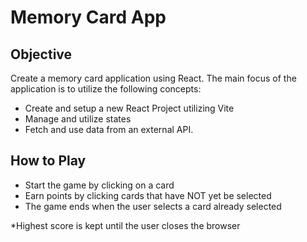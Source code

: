 # Memory Card App

## Objective

Create a memory card application using React. The main focus of the application is to utilize the following concepts:

- Create and setup a new React Project utilizing Vite
- Manage and utilize states
- Fetch and use data from an external API.

## How to Play

- Start the game by clicking on a card
- Earn points by clicking cards that have NOT yet be selected
- The game ends when the user selects a card already selected

\*Highest score is kept until the user closes the browser
